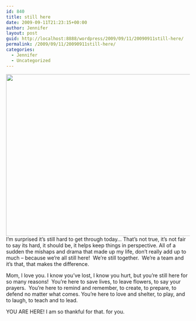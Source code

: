 ```yaml
---
id: 840
title: still here
date: 2009-09-11T21:23:15+00:00
author: Jennifer
layout: post
guid: http://localhost:8888/wordpress/2009/09/11/20090911still-here/
permalink: /2009/09/11/20090911still-here/
categories:
  - Jennifer
  - Uncategorized
---
```

<a rel="attachment wp-att-421" href="http://static.squarespace.com/static/50db6bb3e4b015296cd43789/50dfa5b1e4b0dc6320e0b5ea/50dfa5efe4b0dc6320e0bd0e/1356834287092/?format=original"><img title="ROA_2009 024" height="442" alt="" width="590" class="alignleft size-full wp-image-421" src="http://static.squarespace.com/static/50db6bb3e4b015296cd43789/50dfa5b1e4b0dc6320e0b5ea/50dfa5b1e4b0dc6320e0b70b/1252717088000/?format=original" /></a>I&#8217;m surprised it&#8217;s still hard to get through today&#8230; That&#8217;s not true, it&#8217;s not fair to say its hard, it should be, it helps keep things in perspective. All of a sudden the mishaps and drama that made up my life, don&#8217;t really add up to much &#8211; because we&#8217;re all still here!  We&#8217;re still together.  We&#8217;re a team and it&#8217;s that, that makes the difference.

Mom, I love you. I know you&#8217;ve lost, I know you hurt, but you&#8217;re still here for so many reasons!  You&#8217;re here to save lives, to leave flowers, to say your prayers.  You&#8217;re here to remind and remember, to create, to prepare, to defend no matter what comes. You&#8217;re here to love and shelter, to play, and to laugh, to teach and to lead.

YOU ARE HERE! I am so thankful for that. for you.